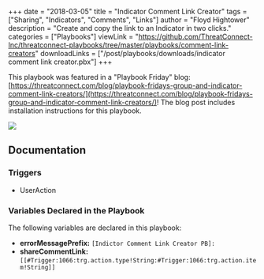 +++
date = "2018-03-05"
title = "Indicator Comment Link Creator"
tags = ["Sharing", "Indicators", "Comments", "Links"]
author = "Floyd Hightower"
description = "Create and copy the link to an Indicator in two clicks."
categories = ["Playbooks"]
viewLink = "https://github.com/ThreatConnect-Inc/threatconnect-playbooks/tree/master/playbooks/comment-link-creators"
downloadLinks = ["/post/playbooks/downloads/indicator comment link creator.pbx"]
+++

This playbook was featured in a "Playbook Friday" blog: [https://threatconnect.com/blog/playbook-fridays-group-and-indicator-comment-link-creators/](https://threatconnect.com/blog/playbook-fridays-group-and-indicator-comment-link-creators/)! The blog post includes installation instructions for this playbook.

![](/post/playbooks/images/indicator-comment-link-creator.png)

## Documentation

### Triggers

- UserAction

### Variables Declared in the Playbook

The following variables are declared in this playbook:

- **errorMessagePrefix:** `[Indictor Comment Link Creator PB]:`
- **shareCommentLink:** `[[#Trigger:1066:trg.action.type!String:#Trigger:1066:trg.action.item!String]]`
